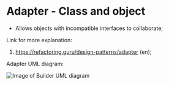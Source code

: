 # Adapter - Class and object
 - Allows objects with incompatible interfaces to collaborate;


Link for more explanation:
1. https://refactoring.guru/design-patterns/adapter (en);

Adapter UML diagram:

![Image of Builder UML diagram](https://github.com/RomeroGabriel/OOP-DesignPatterns/blob/master/Structural/Adapter/adapter_pattern_uml_diagram.png)

